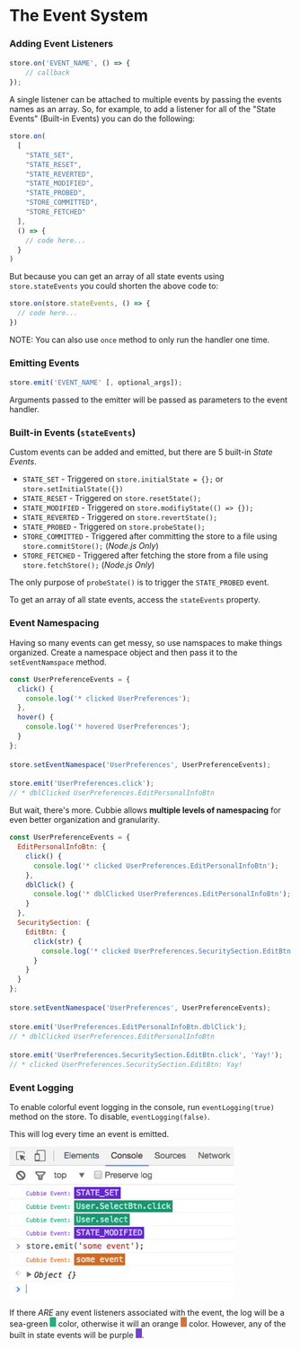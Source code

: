 # The Event System

### Adding Event Listeners

``` javascript
store.on('EVENT_NAME', () => {
    // callback
});
```

A single listener can be attached to multiple events by passing the events names as an array. So, for example, to add a listener for all of the "State Events" (Built-in Events) you can do the following:

``` javascript
store.on(
  [
    "STATE_SET",
    "STATE_RESET",
    "STATE_REVERTED",
    "STATE_MODIFIED",
    "STATE_PROBED",
    "STORE_COMMITTED",
    "STORE_FETCHED"
  ],
  () => {
    // code here...
  }
)
```

But because you can get an array of all state events using `store.stateEvents` you could shorten the above code to:

``` javascript
store.on(store.stateEvents, () => {
  // code here...
})
```

NOTE: You can also use `once` method to only run the handler one time.

### Emitting Events

``` javascript
store.emit('EVENT_NAME' [, optional_args]);
```

Arguments passed to the emitter will be passed as parameters to the event handler.

### Built-in Events (`stateEvents`)

Custom events can be added and emitted, but there are 5 built-in *State Events*.

- `STATE_SET` - Triggered on `store.initialState = {};` or `store.setInitialState({})`
- `STATE_RESET` - Triggered on `store.resetState();`
- `STATE_MODIFIED` - Triggered on `store.modifiyState(() => {});`
- `STATE_REVERTED` - Triggered on `store.revertState();`
- `STATE_PROBED` - Triggered on `store.probeState();`
- `STORE_COMMITTED` - Triggered after committing the store to a file using `store.commitStore();` (*Node.js Only*)
- `STORE_FETCHED` - Triggered after fetching the store from a file using `store.fetchStore();` (*Node.js Only*)

The only purpose of `probeState()` is to trigger the `STATE_PROBED` event.

To get an array of all state events, access the `stateEvents` property.

### Event Namespacing

Having so many events can get messy, so use namspaces to make things organized. Create a namespace object and then pass it to the `setEventNamspace` method.

``` javascript
const UserPreferenceEvents = {
  click() {
    console.log('* clicked UserPreferences');
  },
  hover() {
    console.log('* hovered UserPreferences');
  }
};

store.setEventNamespace('UserPreferences', UserPreferenceEvents);

store.emit('UserPreferences.click');
// * dblClicked UserPreferences.EditPersonalInfoBtn
```

But wait, there's more. Cubbie allows **multiple levels of namespacing** for even better organization and granularity.

``` javascript
const UserPreferenceEvents = {
  EditPersonalInfoBtn: {
    click() {
      console.log('* clicked UserPreferences.EditPersonalInfoBtn');
    },
    dblClick() {
      console.log('* dblClicked UserPreferences.EditPersonalInfoBtn');
    }
  },
  SecuritySection: {
    EditBtn: {
      click(str) {
        console.log('* clicked UserPreferences.SecuritySection.EditBtn: ', str);
      }
    }
  }
};

store.setEventNamespace('UserPreferences', UserPreferenceEvents);

store.emit('UserPreferences.EditPersonalInfoBtn.dblClick');
// * dblClicked UserPreferences.EditPersonalInfoBtn

store.emit('UserPreferences.SecuritySection.EditBtn.click', 'Yay!');
// * clicked UserPreferences.SecuritySection.EditBtn: Yay!
```

### Event Logging

To enable colorful event logging in the console, run `eventLogging(true)` method on the store. To disable, `eventLogging(false)`.

This will log every time an event is emitted.

<img title="cubbie event logging" alt="cubbie event logging" src="https://raw.githubusercontent.com/samueleaton/design/master/cubbie_event_log.jpg"> 

If there *ARE* any event listeners associated with the event, the log will be a sea-green <img align="bottom" title="cubbie event log sea greeen" alt="cubbie event log sea greeen" src="https://raw.githubusercontent.com/samueleaton/design/master/sea-green.jpg"> color, otherwise it will an orange <img align="bottom" title="cubbie event log orange" alt="cubbie event log orange" src="https://raw.githubusercontent.com/samueleaton/design/master/orange.jpg"> color.
However, any of the built in state events will be purple <img align="bottom" title="cubbie event log purple" alt="cubbie event log purple" src="https://raw.githubusercontent.com/samueleaton/design/master/purple.jpg">.

